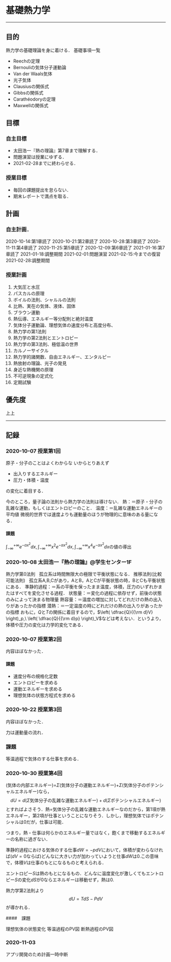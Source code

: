 <!-- 
編集方針
- 定義の記号は$:=$,：＝としない．
- セクション記号###よりも太字記号**a**wを使う.(あとで編集する予定があるため)
- 参考文献のurlを残すこと
- 一段ずらしは&nbsp;&nbsp;
-->

# 基礎熱力学

***

## 目的

熱力学の基礎理論を身に着ける．
基礎事項一覧

- Reechの定理
- Bernouliの気体分子運動論
- Van der Waals気体
- 光子気体
- Clausiusの関係式
- Gibbsの関係式
- Carathéodoryの定理
- Maxwellの関係式

## 目標

### 自主目標

- 太田浩一『熱の理論』第7章まで理解する．
- 問題演習は授業にゆずる．
- 2021-02-28までに終わらせる．

### 授業目標

- 毎回の課題提出を怠らない．
- 期末レポートで満点を取る．

## 計画

### 自主計画．

2020-10-14:第1章読了
2020-10-21:第2章読了
2020-10-28:第3章読了
2020-11-11:第4章読了
2020-11-25:第5章読了
2020-12-09:第6章読了
2021-01-16:第7章読了
2021-01-18:調整期間
2021-02-01:問題演習
2021-02-15:今までの復習
2021-02-28:調整期間

### 授業計画

1. 大気圧と水圧
2. パスカルの原理
3. ボイルの法則、シャルルの法則
4. 比熱、実在の気体、液体、固体
5. ブラウン運動
6. 熱伝導、エネルギー等分配則と絶対温度
7. 気体分子運動論、理想気体の速度分布と高度分布、
8. 熱力学の第1法則
9. 熱力学の第2法則とエントロピー
10. 熱力学の第3法則、極低温の世界
11. カルノーサイクル
12. 熱力学的諸関数、自由エネルギー、エンタルピー
13. 熱放射の理論、光子の発見
14. 身近な熱機関の原理
15. 不可逆現象の定式化
16. 定期試験

## 優先度

上上

***

## 記録

### 2020-10-07 授業第1回

原子・分子のことはよくわからな
いからとりあえず

- 出入りするエネルギー
- 圧力・体積・温度

の変化に着目する．

今のところ，量子論の法則から熱力学の法則は導けない．
熱：＝原子・分子の乱雑な運動，もしくはエントロピーのこと．
温度：＝乱雑な運動エネルギーの平均値
微視的世界では速度よりも運動量のほうが物理的に意味のある量になる．

#### 課題

$\displaystyle \int^{+\infty}_{-\infty}e^{-\alpha x^2}dx,\int^{+\infty}_{-\infty}{x^2}e^{-\alpha x^2}dx, \int^{+\infty}_{-\infty}{x^4}e^{-\alpha x^2}dx$の値の導出

### 2020-10-08 太田浩一『熱の理論』@学生センター1F

熱力学第0法則
&nbsp;&nbsp;孤立系は時間無限大の極限で平衡状態になる．
推移法則(比較可能法則)
&nbsp;&nbsp;孤立系A,B,Cがあり，AとB，AとCが平衡状態の時，BとCも平衡状態にある．
準静的過程：＝系の平衡を保ったまま温度，体積，圧力のいずれかまたはすべてを変化させる過程．
状態量：＝変化の過程に依存せず，前後の状態のみによって決まる物理量
熱容量：＝温度の増加に対してどれだけの熱の出入りがあったかの指標
潜熱：＝一定温度の時にどれだけの熱の出入りがあったかの指標
おもに，$Q$と$T$の関係に着目するので，$\left( \dfrac{Q}{{\rm d}V} \right)_p,\ \left( \dfrac{Q}{{\rm d}p} \right)_V$などは考えない．というより，体積や圧力の変化は力学的変化である．

### 2020-10-07 授業第2回

内容ほぼなかった．

#### 課題

- 速度分布の規格化定数
- エントロピーを求める
- 運動エネルギーを求める
- 理想気体の状態方程式を求める

### 2020-10-22 授業第3回

内容ほぼなかった．

力は運動量の流れ．

### 課題

等温過程で気体のする仕事を求める．

### 2020-10-30 授業第4回

(気体の内部エネルギー)=$\Sigma$(気体分子の運動エネルギー)$+ \Sigma$(気体分子のポテンシャルエネルギー)なら，
$$
dU = d(\Sigma \text{気体分子の乱雑な運動エネルギー}) + d(\Sigma \text{ポテンシャルエネルギー})
$$
とすればよさそう．熱=気体分子の乱雑な運動エネルギーなのだから，第1項が熱エネルギー，第2項が仕事ということになりそう．しかし，理想気体ではポテンシャルは0だが，仕事は可能．

つまり，熱・仕事は何らかのエネルギー量ではなく，飽くまで移動するエネルギーの名称に過ぎない．

準静的過程における気体のする仕事$dW = -p dV$において，体積が変わらなければ($dV=0$ならば)どんなに大きい力が加わっていようと仕事$dW$は0.この意味で，体積$V$は仕事のもとになるものと考えられる．

エントロピー$S$は熱のもとになるもの．どんなに温度変化が激しくてもエントロピー$S$の変化$dS$が0ならエネルギーは移動せず，熱は0.

熱力学第2法則より
$$
dU = TdS - PdV
$$
が導かれる．

####　課題

理想気体の状態変化
等温過程のPV図
断熱過程のPV図

### 2020-11-03

アプリ開発のため計画一時中断